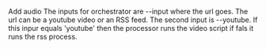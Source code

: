 Add audio
The inputs for orchestrator are --input where the url goes.
The url can be a youtube video or an RSS feed.
The second input is --youtube. If this inpur equals 'youtube' then the processor runs the video script
if fals it runs the rss process.